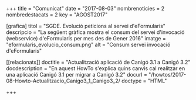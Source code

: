 +++
title           = "Comunicat"
date	 	  	    = "2017-08-03"
nombrenoticies  = 2
nombredestacats = 2
key 		  	    = "AGOST2017"

[grafica]
titol      = "SGDE. Evolució peticions al servei d'eFormularis"
descripcio = "La següent gràfica mostra el consum del servei d'invocació (webservice) d'eFormularis per mes des de Gener 2016"
imatge     = "eformularis_evolucio_consum.png"
alt        = "Consum servei invocació d'eFormularis"

[[relacionats]]
doctitle          = "Actualització aplicació de Canigó 3.1 a Canigó 3.2"
docdescription    = "En aquest HowTo s'explica quins canvis cal realitzar en una aplicació Canigó 3.1 per migrar a Canigó 3.2"
docurl            = "/howtos/2017-08-Howto-Actualitzacio_Canigo3_1_Canigo3_2/
doctype           = "HTML"

+++
